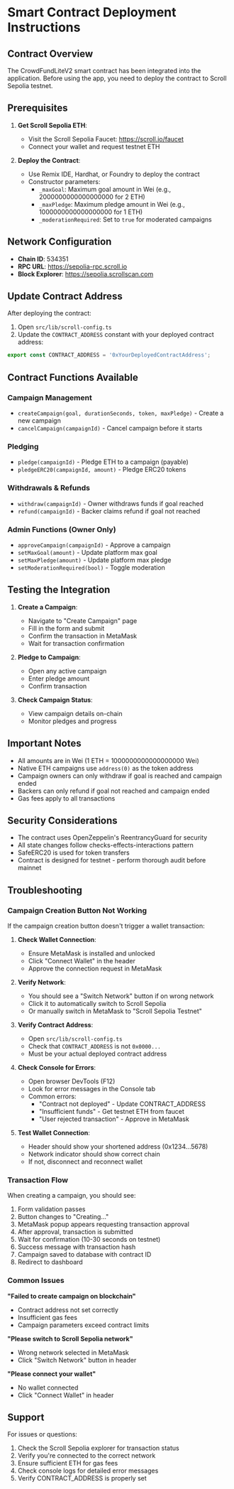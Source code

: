 # Smart Contract Deployment Instructions

## Contract Overview
The CrowdFundLiteV2 smart contract has been integrated into the application. Before using the app, you need to deploy the contract to Scroll Sepolia testnet.

## Prerequisites
1. **Get Scroll Sepolia ETH**:
   - Visit the Scroll Sepolia Faucet: https://scroll.io/faucet
   - Connect your wallet and request testnet ETH

2. **Deploy the Contract**:
   - Use Remix IDE, Hardhat, or Foundry to deploy the contract
   - Constructor parameters:
     - `_maxGoal`: Maximum goal amount in Wei (e.g., 2000000000000000000 for 2 ETH)
     - `_maxPledge`: Maximum pledge amount in Wei (e.g., 1000000000000000000 for 1 ETH)
     - `_moderationRequired`: Set to `true` for moderated campaigns

## Network Configuration
- **Chain ID**: 534351
- **RPC URL**: https://sepolia-rpc.scroll.io
- **Block Explorer**: https://sepolia.scrollscan.com

## Update Contract Address
After deploying the contract:

1. Open `src/lib/scroll-config.ts`
2. Update the `CONTRACT_ADDRESS` constant with your deployed contract address:

```typescript
export const CONTRACT_ADDRESS = '0xYourDeployedContractAddress';
```

## Contract Functions Available

### Campaign Management
- `createCampaign(goal, durationSeconds, token, maxPledge)` - Create a new campaign
- `cancelCampaign(campaignId)` - Cancel campaign before it starts

### Pledging
- `pledge(campaignId)` - Pledge ETH to a campaign (payable)
- `pledgeERC20(campaignId, amount)` - Pledge ERC20 tokens

### Withdrawals & Refunds
- `withdraw(campaignId)` - Owner withdraws funds if goal reached
- `refund(campaignId)` - Backer claims refund if goal not reached

### Admin Functions (Owner Only)
- `approveCampaign(campaignId)` - Approve a campaign
- `setMaxGoal(amount)` - Update platform max goal
- `setMaxPledge(amount)` - Update platform max pledge
- `setModerationRequired(bool)` - Toggle moderation

## Testing the Integration

1. **Create a Campaign**:
   - Navigate to "Create Campaign" page
   - Fill in the form and submit
   - Confirm the transaction in MetaMask
   - Wait for transaction confirmation

2. **Pledge to Campaign**:
   - Open any active campaign
   - Enter pledge amount
   - Confirm transaction

3. **Check Campaign Status**:
   - View campaign details on-chain
   - Monitor pledges and progress

## Important Notes

- All amounts are in Wei (1 ETH = 1000000000000000000 Wei)
- Native ETH campaigns use `address(0)` as the token address
- Campaign owners can only withdraw if goal is reached and campaign ended
- Backers can only refund if goal not reached and campaign ended
- Gas fees apply to all transactions

## Security Considerations

- The contract uses OpenZeppelin's ReentrancyGuard for security
- All state changes follow checks-effects-interactions pattern
- SafeERC20 is used for token transfers
- Contract is designed for testnet - perform thorough audit before mainnet

## Troubleshooting

### Campaign Creation Button Not Working

If the campaign creation button doesn't trigger a wallet transaction:

1. **Check Wallet Connection**:
   - Ensure MetaMask is installed and unlocked
   - Click "Connect Wallet" in the header
   - Approve the connection request in MetaMask

2. **Verify Network**:
   - You should see a "Switch Network" button if on wrong network
   - Click it to automatically switch to Scroll Sepolia
   - Or manually switch in MetaMask to "Scroll Sepolia Testnet"

3. **Verify Contract Address**:
   - Open `src/lib/scroll-config.ts`
   - Check that `CONTRACT_ADDRESS` is not `0x0000...`
   - Must be your actual deployed contract address

4. **Check Console for Errors**:
   - Open browser DevTools (F12)
   - Look for error messages in the Console tab
   - Common errors:
     - "Contract not deployed" - Update CONTRACT_ADDRESS
     - "Insufficient funds" - Get testnet ETH from faucet
     - "User rejected transaction" - Approve in MetaMask

5. **Test Wallet Connection**:
   - Header should show your shortened address (0x1234...5678)
   - Network indicator should show correct chain
   - If not, disconnect and reconnect wallet

### Transaction Flow

When creating a campaign, you should see:
1. Form validation passes
2. Button changes to "Creating..."
3. MetaMask popup appears requesting transaction approval
4. After approval, transaction is submitted
5. Wait for confirmation (10-30 seconds on testnet)
6. Success message with transaction hash
7. Campaign saved to database with contract ID
8. Redirect to dashboard

### Common Issues

**"Failed to create campaign on blockchain"**
- Contract address not set correctly
- Insufficient gas fees
- Campaign parameters exceed contract limits

**"Please switch to Scroll Sepolia network"**
- Wrong network selected in MetaMask
- Click "Switch Network" button in header

**"Please connect your wallet"**
- No wallet connected
- Click "Connect Wallet" in header

## Support

For issues or questions:
1. Check the Scroll Sepolia explorer for transaction status
2. Verify you're connected to the correct network
3. Ensure sufficient ETH for gas fees
4. Check console logs for detailed error messages
5. Verify CONTRACT_ADDRESS is properly set
